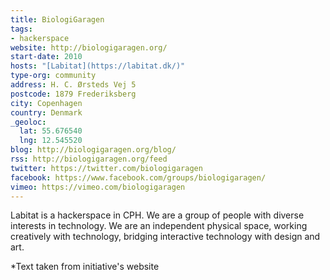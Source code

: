 ```yaml
---
title: BiologiGaragen
tags:
- hackerspace
website: http://biologigaragen.org/
start-date: 2010
hosts: "[Labitat](https://labitat.dk/)"
type-org: community
address: H. C. Ørsteds Vej 5
postcode: 1879 Frederiksberg
city: Copenhagen
country: Denmark
_geoloc:
  lat: 55.676540
  lng: 12.545520
blog: http://biologigaragen.org/blog/
rss: http://biologigaragen.org/feed
twitter: https://twitter.com/biologigaragen
facebook: https://www.facebook.com/groups/biologigaragen/
vimeo: https://vimeo.com/biologigaragen
---
```


Labitat is a hackerspace in CPH. We are a group of people with diverse interests in technology. We are an independent physical space, working creatively with technology, bridging interactive technology with design and art.


\*Text taken from initiative's website
